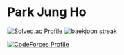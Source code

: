 # Park Jung Ho
[![Solved.ac Profile](http://mazassumnida.wtf/api/v2/generate_badge?boj=jhp98)](https://solved.ac/jhp98/)
![baekjoon streak](http://mazandi.herokuapp.com/api?handle=jhp985&theme=dark)

[![CodeForces Profile](https://cf.leed.at?id=unbrokenheart)](https://codeforces.com/profile/unbrokenheart)

